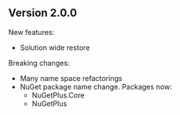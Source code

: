## Version 2.0.0

New features:

*	Solution wide restore

Breaking changes:

*	Many name space refactorings
*	NuGet package name change. Packages now:
	*	NuGetPlus.Core
	*	NuGetPlus
